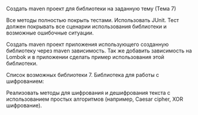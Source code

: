 Создать maven проект для библиотеки на заданную тему (Тема 7)

Все методы полностью покрыть тестами. Иcпользовать JUnit. Тест должен покрывать все сценарии использования библиотеки и возможные ошибочные ситуации.

Создать maven проект приложения использующего созданную библиотеку через maven зависимость. Так же добавить зависимость на Lombok и в приложении сделать пример использования этой библиотеки.

Cписок возможных библиотеки 
7. Библиотека для работы с шифрованием:

Реализовать методы для шифрования и дешифрования текста с использованием простых алгоритмов (например, Caesar cipher, XOR шифрование).

